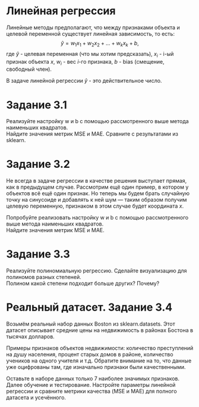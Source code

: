 # Линейная регрессия
Линейные методы предполагают, что между признаками объекта и целевой переменной существует линейная зависимость, то есть:
$$ \hat{y} = w_1 x_1 + w_2 x_2 + ... + w_k x_k + b,$$
где $\hat{y}$ - целевая переменная (что мы хотим предсказать), $x_i$ - i-ый признак объекта $x$, $w_i$ - вес $i$-го признака, $b$ - bias (смещение, свободный член).

В задаче линейной регрессии $\hat{y}$ - это действительное число.  

# Задание 3.1
Реализуйте настройку w и b с помощью рассмотренного выше метода наименьших квадратов.  
Найдите значения метрик MSE и MAE. Сравните с результатами из sklearn.  

# Задание 3.2
Не всегда в задаче регрессии в качестве решения выступает прямая, как в предыдущем случае. Рассмотрим ещё один пример, в котором у объектов всё ещё один признак. Но теперь мы будем брать случайную точку на синусоиде и добавлять к ней шум — таким образом получим целевую переменную, признаком в этом случае будет координата $x$.  

Попробуйте реализовать настройку w и b с помощью рассмотренного выше метода наименьших квадратов.  
Найдите значения метрик MSE и MAE.  

# Задание 3.3
Реализуйте полиномиальную регрессию. Сделайте визуализацию для полиномов разных степеней.  
Полином какой степени подходит больше других? Почему?  

# Реальный датасет. Задание 3.4
Возьмём реальный набор данных Boston из sklearn.datasets. Этот датасет описывает средние цены на недвижимость в районах Бостона в тысячах долларов.  

Примеры признаков объектов недвижимости: количество преступлений на душу населения, процент старых домов в районе, количество учеников на одного учителя и т.д. Обратите внимание на то, что данные уже оцифрованы там, где изначально признаки были качественными.  

Оставьте в наборе данных только 7 наиболее значимых признаков.
Далее обучение и тестирование.
Настройте параметры линейной регрессии и сравните метрики качества (MSE и MAE) для полного датасета и усечённого.  
